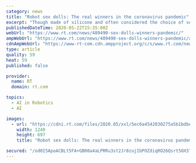 ```yaml
---
category: news
title: "Robot sex dolls: The real winners in the coronavirus pandemic"
excerpt: "Though made of silicone and often considered the choice of sexual loners, there’s nothing inflated about the success of the robot sex doll industry, as the lockdown leaves singles and couples alike craving experimental excitement."
publishedDateTime: 2020-05-22T15:35:00Z
webUrl: "https://www.rt.com/news/489490-sex-dolls-winners-pandemic/"
ampWebUrl: "https://www.rt.com/news/489490-sex-dolls-winners-pandemic/amp/"
cdnAmpWebUrl: "https://www-rt-com.cdn.ampproject.org/c/s/www.rt.com/news/489490-sex-dolls-winners-pandemic/amp/"
type: article
quality: 59
heat: 59
published: false

provider:
  name: RT
  domain: rt.com

topics:
  - AI in Robotics
  - AI

images:
  - url: "https://cdni.rt.com/files/2020.05/xxl/5ec6a4542030275a5b1bdbeb.png"
    width: 1240
    height: 697
    title: "Robot sex dolls: The real winners in the coronavirus pandemic"

secured: "/od0I5ApoACBLt5FA+GB00a4aLPRRu3st2Jr8zujIbPOZdiqRO26Qsrt5OX5TTfUHXlb6QakXF1Lscq88B+Ifh3MoaSlvh8XG9rhKwl+/r/DsxKPTt/4HsPu/3gROcppeCq1C0CUGy/ik7GteuUq0txtmL+drA+RAqzxqDjPl1NytNNeNt0Gh1AE6nSqO5h3RWglwwtd74wkG8d2a73ag6AW89BlIOsrxPdT294JFUafF1QiiE+jVZxrwwDYSrl8hNwYzziEhZdYCKWXMsTd8sBYWnHfGyjMy/IyRXeJP83/cUxfiFbFs0vHyKXjGwXX;ljBhbyF+g8DnKALJ1d7+5A=="
---
```


